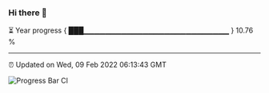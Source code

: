 ### Hi there 👋

⏳ Year progress { ███▁▁▁▁▁▁▁▁▁▁▁▁▁▁▁▁▁▁▁▁▁▁▁▁▁▁▁ } 10.76 %

---

⏰ Updated on Wed, 09 Feb 2022 06:13:43 GMT

![Progress Bar CI](https://github.com/liununu/liununu/workflows/Progress%20Bar%20CI/badge.svg)
